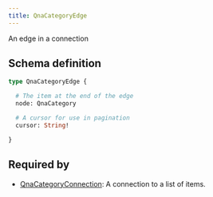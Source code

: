 ```yaml
---
title: QnaCategoryEdge
---
```


An edge in a connection

## Schema definition
```graphql
type QnaCategoryEdge {

  # The item at the end of the edge
  node: QnaCategory

  # A cursor for use in pagination
  cursor: String!

}
```

## Required by
* [QnaCategoryConnection](graphql/schema/qnacategoryconnection.md): A connection to a list of items.
